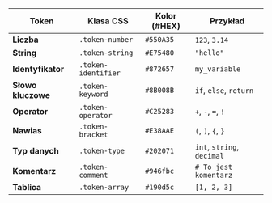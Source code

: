 | Token           | Klasa CSS          | Kolor (#HEX)  | Przykład |
|----------------|-------------------|--------------|----------|
| **Liczba**     | `.token-number`   | `#550A35`    | `123`, `3.14` |
| **String**     | `.token-string`   | `#E75480`    | `"hello"` |
| **Identyfikator** | `.token-identifier` | `#872657` | `my_variable` |
| **Słowo kluczowe** | `.token-keyword` | `#8B008B` | `if`, `else`, `return` |
| **Operator**   | `.token-operator` | `#C25283`    | `+`, `-`, `=`, `!` |
| **Nawias**     | `.token-bracket`  | `#E38AAE`    | `(`, `)`, `{`, `}` |
| **Typ danych** | `.token-type`     | `#202071`    | `int`, `string`, `decimal` |
| **Komentarz**  | `.token-comment`  | `#946fbc`    | `# To jest komentarz` |
| **Tablica**    | `.token-array`    | `#190d5c`    | `[1, 2, 3]` |
